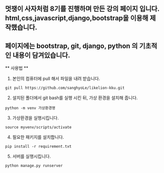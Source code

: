## 멋쟁이 사자처럼 8기를 진행하며 만든 강의 페이지 입니다. html,css,javascript,django,bootstrap을 이용해 제작했습니다.
## 페이지에는 bootstrap, git, django, python 의 기초적인 내용이 담겨있습니다.



** 사용법 ** 

1. 본인의 컴퓨터에 pull 해서 파일을 내려 받습니다.

``` git pull https://github.com/sanghyoLe/likelion-kku.git ```

2. 설치된 폴더에서 git bash를 실행 시킨 뒤, 가상 환경을 설치해 줍니다.

``` python -m venv 가상환경명 ```

3. 가상환경을 실행시킵니다.

``` source myvenv/scripts/activate ```

4. 필요한 패키지를 설치합니다.

``` pip install -r requirement.txt ```

5. 서버를 실행시킵니다.

``` python manage.py runserver ```
